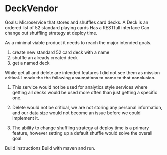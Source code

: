 # DeckVendor

Goals:
Microservice that stores and shuffles card decks.
A Deck is an ordered list of 52 standard playing cards
Has a RESTfull interface
Can change out shuffling strategy at deploy time.

As a minimal viable product it needs to reach the major intended goals.

1. create new standard 52 card deck with a name
2. shuffle an already created deck
3. get a named deck

While get all and delete are intended features I did not see them as mission critical.
I made the the following assumptions to come to that conclusion.

1. This service would not be used for analytics style services where getting all decks
would be used more often than just getting a specific one.

2. Delete would not be critical, we are not storing any personal information, and our data 
size would not become an issue before we could implement it.

3. The ability to change shuffling strategy at deploy time is a primary feature, however
setting up a default shuffle would solve the overall goal.


Build instructions
Build with maven and run.

